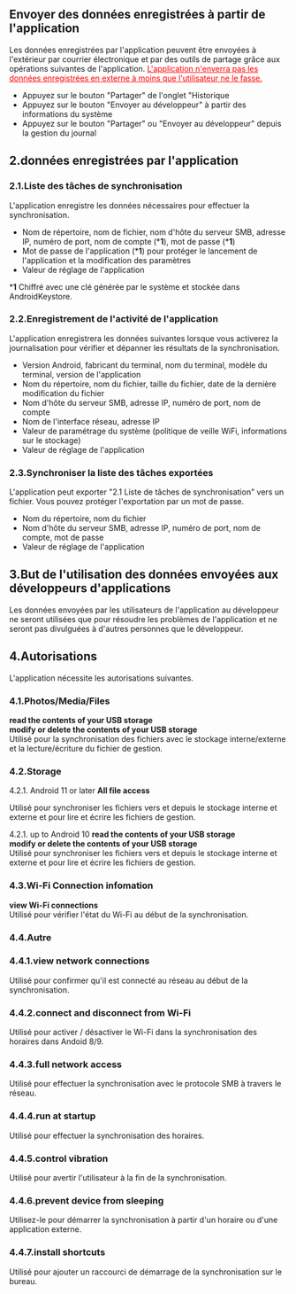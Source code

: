 ## Envoyer des données enregistrées à partir de l'application
Les données enregistrées par l'application peuvent être envoyées à l'extérieur par courrier électronique et par des outils de partage grâce aux opérations suivantes de l'application. <span style="color : red ;"><u>L'application n'enverra pas les données enregistrées en externe à moins que l'utilisateur ne le fasse.</u></span>
- Appuyez sur le bouton "Partager" de l'onglet "Historique
- Appuyez sur le bouton "Envoyer au développeur" à partir des informations du système
- Appuyez sur le bouton "Partager" ou "Envoyer au développeur" depuis la gestion du journal

## 2.données enregistrées par l'application
### 2.1.Liste des tâches de synchronisation
L'application enregistre les données nécessaires pour effectuer la synchronisation.
- Nom de répertoire, nom de fichier, nom d'hôte du serveur SMB, adresse IP, numéro de port, nom de compte (***1**), mot de passe (***1**)
- Mot de passe de l'application (***1**) pour protéger le lancement de l'application et la modification des paramètres
- Valeur de réglage de l'application

***1** Chiffré avec une clé générée par le système et stockée dans AndroidKeystore.

### 2.2.Enregistrement de l'activité de l'application
L'application enregistrera les données suivantes lorsque vous activerez la journalisation pour vérifier et dépanner les résultats de la synchronisation.
- Version Android, fabricant du terminal, nom du terminal, modèle du terminal, version de l'application
- Nom du répertoire, nom du fichier, taille du fichier, date de la dernière modification du fichier
- Nom d'hôte du serveur SMB, adresse IP, numéro de port, nom de compte
- Nom de l'interface réseau, adresse IP
- Valeur de paramétrage du système (politique de veille WiFi, informations sur le stockage)
- Valeur de réglage de l'application
### 2.3.Synchroniser la liste des tâches exportées
L'application peut exporter "2.1 Liste de tâches de synchronisation" vers un fichier. Vous pouvez protéger l'exportation par un mot de passe.
- Nom du répertoire, nom du fichier
- Nom d'hôte du serveur SMB, adresse IP, numéro de port, nom de compte, mot de passe
- Valeur de réglage de l'application 
## 3.But de l'utilisation des données envoyées aux développeurs d'applications
Les données envoyées par les utilisateurs de l'application au développeur ne seront utilisées que pour résoudre les problèmes de l'application et ne seront pas divulguées à d'autres personnes que le développeur.

## 4.Autorisations
L'application nécessite les autorisations suivantes.
### 4.1.Photos/Media/Files
**read the contents of your USB storage  
modify or delete the contents of your USB storage**  
Utilisé pour la synchronisation des fichiers avec le stockage interne/externe et la lecture/écriture du fichier de gestion.

### 4.2.Storage

4.2.1. Android 11 or later
**All file access**

Utilisé pour synchroniser les fichiers vers et depuis le stockage interne et externe et pour lire et écrire les fichiers de gestion.

4.2.1. up to Android 10
**read the contents of your USB storage  
modify or delete the contents of your USB storage**  
Utilisé pour synchroniser les fichiers vers et depuis le stockage interne et externe et pour lire et écrire les fichiers de gestion.

### 4.3.Wi-Fi Connection infomation
**view Wi-Fi connections**  
Utilisé pour vérifier l'état du Wi-Fi au début de la synchronisation.

### 4.4.Autre
### 4.4.1.view network connections
Utilisé pour confirmer qu'il est connecté au réseau au début de la synchronisation.
### 4.4.2.connect and disconnect from Wi-Fi
Utilisé pour activer / désactiver le Wi-Fi dans la synchronisation des horaires dans Andoid 8/9.
### 4.4.3.full network access
Utilisé pour effectuer la synchronisation avec le protocole SMB à travers le réseau.
### 4.4.4.run at startup
Utilisé pour effectuer la synchronisation des horaires.
### 4.4.5.control vibration
Utilisé pour avertir l'utilisateur à la fin de la synchronisation.
### 4.4.6.prevent device from sleeping
Utilisez-le pour démarrer la synchronisation à partir d'un horaire ou d'une application externe.
### 4.4.7.install shortcuts
Utilisé pour ajouter un raccourci de démarrage de la synchronisation sur le bureau.
